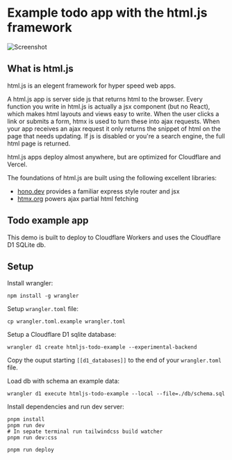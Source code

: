 # Example todo app with the html.js framework

![Screenshot](/Users/dctanner/projects/htmljs/htmljs-todo-example/public/todo-screenshot-1.png)

## What is html.js

html.js is an elegent framework for hyper speed web apps.

A html.js app is server side js that returns html
to the browser.
Every function you write in html.js is actually a jsx component (but no React), which makes html layouts and views easy to write.
When the user clicks a link or submits a form, htmx is used to turn these into ajax requests. When your app receives an ajax request it only returns the snippet of html on the page that needs updating.
If js is disabled or you're a search engine, the full html page is returned.

html.js apps deploy almost anywhere, but are optimized for Cloudflare and Vercel.

The foundations of html.js are built using the following excellent libraries:

- [hono.dev](https://hono.dev) provides a familiar express style router and jsx
- [htmx.org](https://htmx.org) powers ajax partial html fetching

## Todo example app

This demo is built to deploy to Cloudflare Workers and uses the Cloudflare D1 SQLite db.

## Setup

Install wrangler:

```
npm install -g wrangler
```

Setup `wrangler.toml` file:

```
cp wrangler.toml.example wrangler.toml
```

Setup a Cloudflare D1 sqlite database:

```
wrangler d1 create htmljs-todo-example --experimental-backend
```

Copy the ouput starting `[[d1_databases]]` to the end of your `wrangler.toml` file.

Load db with schema an example data:

```
wrangler d1 execute htmljs-todo-example --local --file=./db/schema.sql
```

Install dependencies and run dev server:

```
pnpm install
pnpm run dev
# In sepate terminal run tailwindcss build watcher
pnpm run dev:css
```

```
pnpm run deploy
```
